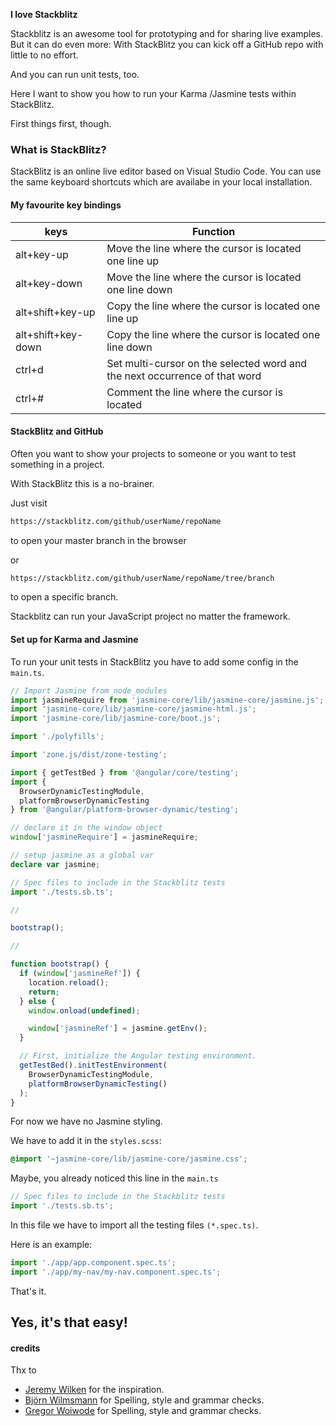 <strong>I love Stackblitz</strong>

Stackblitz is an awesome tool for prototyping and for sharing live examples. But it can do even more: With StackBlitz you can kick off a GitHub repo with little to no effort.


And you can run unit tests, too.

Here I want to show you how to run your Karma  /Jasmine tests within StackBlitz.

First things first, though.

### What is StackBlitz?

StackBlitz is an online live editor based on Visual Studio Code. You can use the same keyboard shortcuts which are availabe in your local installation.

#### My favourite key bindings

| keys               | Function                                                                    |
| ------------------ | --------------------------------------------------------------------------- |
| alt+key-up         | Move the line where the cursor is located one line up                       |
| alt+key-down       | Move the line where the cursor is located one line down                     |
| alt+shift+key-up   | Copy the line where the cursor is located one line up                       |
| alt+shift+key-down | Copy the line where the cursor is located one line down                     |
| ctrl+d             | Set multi-cursor on the selected word and the next occurrence of that word  |
| ctrl+#             | Comment the line where the cursor is located                                |

#### StackBlitz and GitHub

Often you want to show your projects to someone or you want to test something in a project.

With StackBlitz this is a no-brainer.

Just visit

```bash
https://stackblitz.com/github/userName/repoName
```

to open your master branch in the browser

or

```bash
https://stackblitz.com/github/userName/repoName/tree/branch
```

to open a specific branch.

Stackblitz can run your JavaScript project no matter the framework.

#### Set up for Karma and Jasmine

To run your unit tests in StackBlitz you have to add some config in the `main.ts`.

```ts
// Import Jasmine from node_modules
import jasmineRequire from 'jasmine-core/lib/jasmine-core/jasmine.js';
import 'jasmine-core/lib/jasmine-core/jasmine-html.js';
import 'jasmine-core/lib/jasmine-core/boot.js';

import './polyfills';

import 'zone.js/dist/zone-testing';

import { getTestBed } from '@angular/core/testing';
import {
  BrowserDynamicTestingModule,
  platformBrowserDynamicTesting
} from '@angular/platform-browser-dynamic/testing';

// declare it in the window object
window['jasmineRequire'] = jasmineRequire;

// setup jasmine as a global var
declare var jasmine;

// Spec files to include in the Stackblitz tests
import './tests.sb.ts';

//

bootstrap();

//

function bootstrap() {
  if (window['jasmineRef']) {
    location.reload();
    return;
  } else {
    window.onload(undefined);

    window['jasmineRef'] = jasmine.getEnv();
  }

  // First, initialize the Angular testing environment.
  getTestBed().initTestEnvironment(
    BrowserDynamicTestingModule,
    platformBrowserDynamicTesting()
  );
}
```

For now we have no Jasmine styling.

We have to add it in the `styles.scss`:

```scss
@import '~jasmine-core/lib/jasmine-core/jasmine.css';
```

Maybe, you already noticed this line in the `main.ts`

```ts
// Spec files to include in the Stackblitz tests
import './tests.sb.ts';
```

In this file we have to import all the testing files `(*.spec.ts)`.

Here is an example:

```ts
import './app/app.component.spec.ts';
import './app/my-nav/my-nav.component.spec.ts';
```

That's it.

## Yes, it's that easy!

#### credits

Thx to
* <a href="https://twitter.com/gnomeontherun" rel="noopener" target="_blank">Jeremy Wilken</a> for the inspiration.
* <a href="https://twitter.com/bwilmsmann" rel="noopener" target="_blank">Björn Wilmsmann</a> for Spelling, style and grammar checks.
* <a href="https://twitter.com/GregOnNet" rel="noopener" target="_blank">Gregor Woiwode</a> for Spelling, style and grammar checks.
